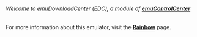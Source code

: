 ###### Welcome to emuDownloadCenter (EDC), a module of [**emuControlCenter**](https://github.com/PhoenixInteractiveNL/emuControlCenter/wiki/)

For more information about this emulator, visit the [**Rainbow**](https://github.com/PhoenixInteractiveNL/emuDownloadCenter/wiki/Emulator-rainbow#menu) page.
